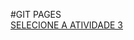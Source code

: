 #GIT PAGES
<br>
<a href="https://marlissonls.github.io/javascript-alpha">SELECIONE A ATIVIDADE 3</a>
